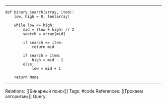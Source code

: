 
___
```
def binary_search(array, item):
    low, high = 0, len(array)

    while low <= high:
        mid = (low + high) // 2
        search = array[mid]

        if search == item:
            return mid

        if search > item:
            high = mid - 1
        else:
            low = mid + 1

    return None
```
___
Relations: [[Бинарный поиск]] 
Tags: #code
References: [[Грокаем алгоритмы]] 
Query: 